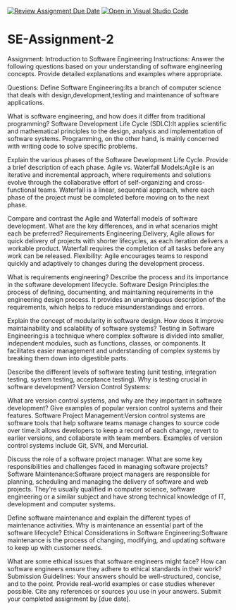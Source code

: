 [![Review Assignment Due Date](https://classroom.github.com/assets/deadline-readme-button-22041afd0340ce965d47ae6ef1cefeee28c7c493a6346c4f15d667ab976d596c.svg)](https://classroom.github.com/a/-ucQIGTc)
[![Open in Visual Studio Code](https://classroom.github.com/assets/open-in-vscode-2e0aaae1b6195c2367325f4f02e2d04e9abb55f0b24a779b69b11b9e10269abc.svg)](https://classroom.github.com/online_ide?assignment_repo_id=15286443&assignment_repo_type=AssignmentRepo)
# SE-Assignment-2
Assignment: Introduction to Software Engineering
Instructions:
Answer the following questions based on your understanding of software engineering concepts. Provide detailed explanations and examples where appropriate.

Questions:
Define Software Engineering:Its a branch of computer science that deals with design,development,testing and maintenance of software applications.

What is software engineering, and how does it differ from traditional programming?
Software Development Life Cycle (SDLC):It applies scientific and mathematical principles to the design, analysis and implementation of software systems. Programming, on the other hand, is mainly concerned with writing code to solve specific problems.

Explain the various phases of the Software Development Life Cycle. Provide a brief description of each phase.
Agile vs. Waterfall Models:Agile is an iterative and incremental approach, where requirements and solutions evolve through the collaborative effort of self-organizing and cross-functional teams. Waterfall is a linear, sequential approach, where each phase of the project must be completed before moving on to the next phase.

Compare and contrast the Agile and Waterfall models of software development. What are the key differences, and in what scenarios might each be preferred?
Requirements Engineering:Delivery, Agile allows for quick delivery of projects with shorter lifecycles, as each iteration delivers a workable product. Waterfall requires the completion of all tasks before any work can be released. 
Flexibility: Agile encourages teams to respond quickly and adaptively to changes during the development process.

What is requirements engineering? Describe the process and its importance in the software development lifecycle.
Software Design Principles:the process of defining, documenting, and maintaining requirements in the engineering design process.
It provides an unambiguous description of the requirements, which helps to reduce misunderstandings and errors.

Explain the concept of modularity in software design. How does it improve maintainability and scalability of software systems?
Testing in Software Engineering:is a technique where complex software is divided into smaller, independent modules, such as functions, classes, or components. It facilitates easier management and understanding of complex systems by breaking them down into digestible parts.

Describe the different levels of software testing (unit testing, integration testing, system testing, acceptance testing). Why is testing crucial in software development?
Version Control Systems:

What are version control systems, and why are they important in software development? Give examples of popular version control systems and their features.
Software Project Management:Version control systems are software tools that help software teams manage changes to source code over time.It allows developers to keep a record of each change, revert to earlier versions, and collaborate with team members. Examples of version control systems include Git, SVN, and Mercurial.

Discuss the role of a software project manager. What are some key responsibilities and challenges faced in managing software projects?
Software Maintenance:Software project managers are responsible for planning, scheduling and managing the delivery of software and web projects. They're usually qualified in computer science, software engineering or a similar subject and have strong technical knowledge of IT, development and computer systems.

Define software maintenance and explain the different types of maintenance activities. Why is maintenance an essential part of the software lifecycle?
Ethical Considerations in Software Engineering:Software maintenance is the process of changing, modifying, and updating software to keep up with customer needs.

What are some ethical issues that software engineers might face? How can software engineers ensure they adhere to ethical standards in their work?
Submission Guidelines:
Your answers should be well-structured, concise, and to the point.
Provide real-world examples or case studies wherever possible.
Cite any references or sources you use in your answers.
Submit your completed assignment by [due date].
